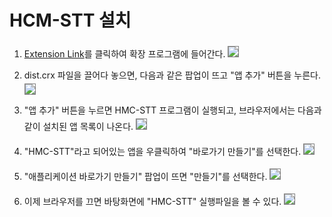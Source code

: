 # HCM-STT 설치
1. [Extension Link](chrome://extensions)를 클릭하여 확장 프로그램에 들어간다.
<image src="https://user-images.githubusercontent.com/57250163/68010188-48b4a300-fcc7-11e9-8e3f-b2d5280b40af.PNG" style="border:1px solid gray; margin-top: 4px;"></image>

1. dist.crx 파일을 끌어다 놓으면, 다음과 같은 팝업이 뜨고 "앱 추가" 버튼을 누른다.
<image src="https://user-images.githubusercontent.com/57250163/68011120-c7124480-fcc9-11e9-9a1e-4e4d433ac8e7.PNG" style="border:1px solid gray; margin-top: 4px;"></image>

1. "앱 추가" 버튼을 누르면 HMC-STT 프로그램이 실행되고, 브라우저에서는 다음과 같이 설치된 앱 목록이 나온다.
<image src="https://user-images.githubusercontent.com/57250163/68011197-00e34b00-fcca-11e9-98ce-bb76780f746d.PNG" style="border:1px solid gray; margin-top: 4px;"></image>


1. "HMC-STT"라고 되어있는 앱을 우클릭하여 "바로가기 만들기"를 선택한다.
<image src="https://user-images.githubusercontent.com/57250163/68011470-c75f0f80-fcca-11e9-8178-5320c24c9cba.png" style="border:1px solid gray; margin-top: 4px;"></image>

1. "애플리케이션 바로가기 만들기" 팝업이 뜨면 "만들기"를 선택한다.
<image src="https://user-images.githubusercontent.com/57250163/68011527-e8276500-fcca-11e9-9a99-702b27ad86a8.PNG" style="border:1px solid gray; margin-top: 4px;"></image>

1. 이제 브라우저를 끄면 바탕화면에 "HMC-STT" 실행파일을 볼 수 있다.
<image src="https://user-images.githubusercontent.com/57250163/68011642-2d4b9700-fccb-11e9-9e85-46ab1265dbdf.PNG" style="border:1px solid gray; margin-top: 4px;"></image>
